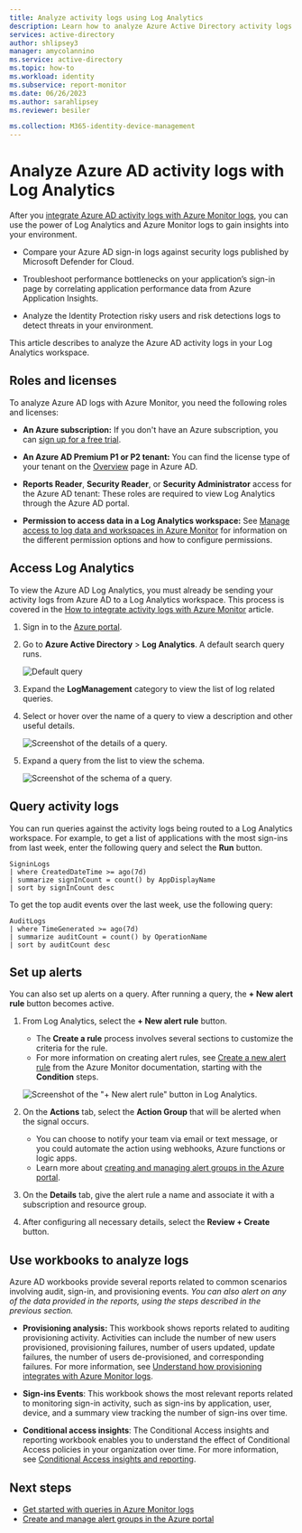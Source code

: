 ```yaml
---
title: Analyze activity logs using Log Analytics
description: Learn how to analyze Azure Active Directory activity logs using Log Analytics
services: active-directory
author: shlipsey3
manager: amycolannino
ms.service: active-directory
ms.topic: how-to
ms.workload: identity
ms.subservice: report-monitor
ms.date: 06/26/2023
ms.author: sarahlipsey
ms.reviewer: besiler

ms.collection: M365-identity-device-management
---
```


# Analyze Azure AD activity logs with Log Analytics

After you [integrate Azure AD activity logs with Azure Monitor logs](howto-integrate-activity-logs-with-log-analytics.md), you can use the power of Log Analytics and Azure Monitor logs to gain insights into your environment.

 * Compare your Azure AD sign-in logs against security logs published by Microsoft Defender for Cloud.
  
 * Troubleshoot performance bottlenecks on your application’s sign-in page by correlating application performance data from Azure Application Insights.

 * Analyze the Identity Protection risky users and risk detections logs to detect threats in your environment.

This article describes to analyze the Azure AD activity logs in your Log Analytics workspace. 

## Roles and licenses

To analyze Azure AD logs with Azure Monitor, you need the following roles and licenses:

* **An Azure subscription:** If you don't have an Azure subscription, you can [sign up for a free trial](https://azure.microsoft.com/free/).

* **An Azure AD Premium P1 or P2 tenant:** You can find the license type of your tenant on the [Overview](https://portal.azure.com/#blade/Microsoft_AAD_IAM/ActiveDirectoryMenuBlade/Overview) page in Azure AD.

* **Reports Reader**, **Security Reader**, or **Security Administrator** access for the Azure AD tenant: These roles are required to view Log Analytics through the Azure AD portal.

* **Permission to access data in a Log Analytics workspace:** See [Manage access to log data and workspaces in Azure Monitor](../../azure-monitor/logs/manage-access.md) for information on the different permission options and how to configure permissions.

## Access Log Analytics

To view the Azure AD Log Analytics, you must already be sending your activity logs from Azure AD to a Log Analytics workspace. This process is covered in the [How to integrate activity logs with Azure Monitor](howto-integrate-activity-logs-with-log-analytics.md) article.

1. Sign in to the [Azure portal](https://portal.azure.com). 

1. Go to **Azure Active Directory** > **Log Analytics**. A default search query runs.

    ![Default query](./media/howto-analyze-activity-logs-log-analytics/defaultquery.png)

1. Expand the **LogManagement** category to view the list of log related queries.

1. Select or hover over the name of a query to view a description and other useful details.

    ![Screenshot of the details of a query.](media/howto-analyze-activity-logs-log-analytics/log-analytics-query-details.png)

1. Expand a query from the list to view the schema.

    ![Screenshot of the schema of a query.](media/howto-analyze-activity-logs-log-analytics/log-analytics-query-schema.png)

## Query activity logs

You can run queries against the activity logs being routed to a Log Analytics workspace. For example, to get a list of applications with the most sign-ins from last week, enter the following query and select the **Run** button.

```
SigninLogs 
| where CreatedDateTime >= ago(7d)
| summarize signInCount = count() by AppDisplayName 
| sort by signInCount desc 
```

To get the top audit events over the last week, use the following query:

```
AuditLogs 
| where TimeGenerated >= ago(7d)
| summarize auditCount = count() by OperationName 
| sort by auditCount desc 
```
## Set up alerts

You can also set up alerts on a query. After running a query, the **+ New alert rule** button becomes active.

1. From Log Analytics, select the **+ New alert rule** button.
    - The **Create a rule** process involves several sections to customize the criteria for the rule.
    - For more information on creating alert rules, see [Create a new alert rule](../../azure-monitor/alerts/alerts-create-new-alert-rule.md) from the Azure Monitor documentation, starting with the **Condition** steps.
    
    ![Screenshot of the "+ New alert rule" button in Log Analytics.](media/howto-analyze-activity-logs-log-analytics/log-analytics-new-alert.png)

1. On the **Actions** tab, select the **Action Group** that will be alerted when the signal occurs.
    - You can choose to notify your team via email or text message, or you could automate the action using webhooks, Azure functions or logic apps.
    - Learn more about [creating and managing alert groups in the Azure portal](../../azure-monitor/alerts/action-groups.md).

1. On the **Details** tab, give the alert rule a name and associate it with a subscription and resource group.

1. After configuring all necessary details, select the **Review + Create** button. 

## Use workbooks to analyze logs

Azure AD workbooks provide several reports related to common scenarios involving audit, sign-in, and provisioning events. *You can also alert on any of the data provided in the reports, using the steps described in the previous section.*

* **Provisioning analysis:** This workbook shows reports related to auditing provisioning activity. Activities can include the number of new users provisioned, provisioning failures, number of users updated, update failures, the number of users de-provisioned, and corresponding failures. For more information, see [Understand how provisioning integrates with Azure Monitor logs](../app-provisioning/application-provisioning-log-analytics.md).

* **Sign-ins Events**: This workbook shows the most relevant reports related to monitoring sign-in activity, such as sign-ins by application, user, device, and a summary view tracking the number of sign-ins over time.

* **Conditional access insights**: The Conditional Access insights and reporting workbook enables you to understand the effect of Conditional Access policies in your organization over time. For more information, see [Conditional Access insights and reporting](../conditional-access/howto-conditional-access-insights-reporting.md).

## Next steps

* [Get started with queries in Azure Monitor logs](../../azure-monitor/logs/get-started-queries.md)
* [Create and manage alert groups in the Azure portal](../../azure-monitor/alerts/action-groups.md)